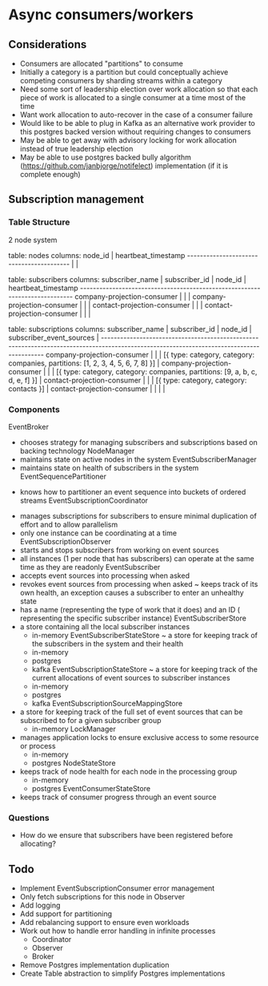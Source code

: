 # Async consumers/workers

## Considerations

* Consumers are allocated "partitions" to consume
* Initially a category is a partition but could conceptually achieve competing 
  consumers by sharding streams within a category
* Need some sort of leadership election over work allocation so that each piece
  of work is allocated to a single consumer at a time most of the time
* Want work allocation to auto-recover in the case of a consumer failure
* Would like to be able to plug in Kafka as an alternative work provider to this
  postgres backed version without requiring changes to consumers
* May be able to get away with advisory locking for work allocation instead of
  true leadership election
* May be able to use postgres backed bully algorithm 
  (https://github.com/janbjorge/notifelect) implementation (if it is complete 
  enough)

## Subscription management

### Table Structure

2 node system

table: nodes
columns: node_id             | heartbeat_timestamp
         -----------------------------------------
         <uuid-1>            | <timestamp>
         <uuid-2>            | <timestamp>

table: subscribers
columns: subscriber_name             | subscriber_id | node_id  | heartbeat_timestamp
         ----------------------------------------------------------------------------
         company-projection-consumer | <uuid-3>      | <uuid-1> | <timestamp>
         company-projection-consumer | <uuid-4>      | <uuid-2> | <timestamp>
         contact-projection-consumer | <uuid-5>      | <uuid-1> | <timestamp>
         contact-projection-consumer | <uuid-6>      | <uuid-2> | <timestamp>

table: subscriptions
columns: subscriber_name             | subscriber_id | node_id  | subscriber_event_sources                                                        |
         ------------------------------------------------------------------------------------------------------------------------------------------
         company-projection-consumer | <uuid-3>      | <uuid-1> | [{ type: category, category: companies, partitions: [1, 2, 3, 4, 5, 6, 7, 8] }] |
         company-projection-consumer | <uuid-4>      | <uuid-2> | [{ type: category, category: companies, partitions: [9, a, b, c, d, e, f] }]    |
         contact-projection-consumer | <uuid-5>      | <uuid-1> | [{ type: category, category: contacts }]                                        |
         contact-projection-consumer | <uuid-6>      | <uuid-2> |                                                                                 |

### Components

EventBroker 
  + chooses strategy for managing subscribers and subscriptions based on 
    backing technology
NodeManager
  + maintains state on active nodes in the system
EventSubscriberManager
  + maintains state on health of subscribers in the system
EventSequencePartitioner
  - knows how to partitioner an event sequence into buckets of ordered streams
EventSubscriptionCoordinator 
  + manages subscriptions for subscribers to ensure minimal duplication of 
    effort and to allow parallelism
  + only one instance can be coordinating at a time
EventSubscriptionObserver
  + starts and stops subscribers from working on event sources
  + all instances (1 per node that has subscribers) can operate at the same
    time as they are readonly
EventSubscriber
  + accepts event sources into processing when asked
  + revokes event sources from processing when asked
  ~ keeps track of its own health, an exception causes a subscriber to enter an
    unhealthy state
  + has a name (representing the type of work that it does) and an ID (
    representing the specific subscriber instance)
EventSubscriberStore
  + a store containing all the local subscriber instances
    + in-memory
EventSubscriberStateStore
  ~ a store for keeping track of the subscribers in the system and their health
    + in-memory
    + postgres
    - kafka
EventSubscriptionStateStore
  ~ a store for keeping track of the current allocations of event sources to
    subscriber instances
    + in-memory
    + postgres
    - kafka
EventSubscriptionSourceMappingStore
  + a store for keeping track of the full set of event sources that can be 
    subscribed to for a given subscriber group
    + in-memory
LockManager
  + manages application locks to ensure exclusive access to some resource or 
    process
    + in-memory
    + postgres
NodeStateStore
  + keeps track of node health for each node in the processing group
    + in-memory
    + postgres
EventConsumerStateStore
  + keeps track of consumer progress through an event source 

### Questions

* How do we ensure that subscribers have been registered before allocating?

## Todo

* Implement EventSubscriptionConsumer error management
* Only fetch subscriptions for this node in Observer
* Add logging
* Add support for partitioning
* Add rebalancing support to ensure even workloads
* Work out how to handle error handling in infinite processes
  * Coordinator
  * Observer
  * Broker
* Remove Postgres implementation duplication
* Create Table abstraction to simplify Postgres implementations
